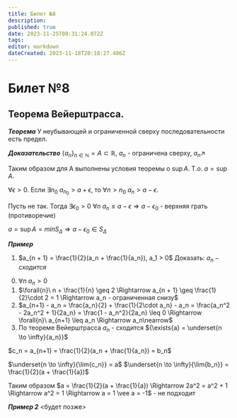 ```yaml
---
title: Билет №8
description: 
published: true
date: 2023-11-25T08:31:24.072Z
tags: 
editor: markdown
dateCreated: 2023-11-18T20:18:27.486Z
---
```


# Билет №8

## Теорема Вейерштрасса.

***Теорема***
У неубывающей и ограниченной сверху последовательности есть предел.

***Доказательство***
$\{a_n\}_{n \in \mathbb{N}} = A \subset \mathbb{R}$, $a_n$ - ограничена сверху, $a_n \nearrow$

Таким образом для А выполнены условия теоремы о $\sup{A}$. Т.о. $a = \sup{A}$.

$\forall{\epsilon > 0}$. Если $\exists{n_0}\ a_{n_0} > a + \epsilon$, то $\forall{n > n_0}\ a_n > a - \epsilon$.

Пусть не так. Тогда $\exists{\epsilon_0 > 0}\ \forall{n}\ a_n \leq a - \epsilon \Rightarrow a - \epsilon_0$ - верхняя грать (противоречие)

$a = \sup{A} = min{S_\Delta} \Rightarrow a - \epsilon_0 \in S_\Delta$

***Пример***
1) $a_{n + 1} = \frac{1}{2}(a_n + \frac{1}{a_n}), a_1 > 0$
Доказать: $a_n - сходится$

0. $\forall{n}\ a_n > 0$
1. $\forall{n}\ n + \frac{1}{n} \geq 2 \Rightarrow a_{n + 1} \geq \frac{1}{2}\cdot 2 = 1 \Rightarrow a_n - ограниченная снизу$
2. $a_{n+1} - a_n = \frac{a_n}{2} + \frac{1}{2\cdot a_n} - a_n = \frac{a_n^2 - 2a_n^2 + 1}{2a_n} = \frac{1 - a_n^2}{2a_n} \leq 0 \Rightarrow \forall{n}\ a_{n+1} \leq a_n \Rightarrow a_n\nearrow$
3. По теореме Вейерштрасса $a_n$ - сходится 
${\exists{a} = \underset{n \to \infty}{a_n}}$

$c_n = a_{n+1} = \frac{1}{2}(a_n + \frac{1}{a_n}) = b_n$

$\underset{n \to \infty}{\lim{c_n}} = a$
$\underset{n \to \infty}{\lim{b_n}} = \frac{1}{2}(a + \frac{1}{a})$

Таким образом $a = \frac{1}{2}(a + \frac{1}{a}) \Rightarrow 2a^2 = a^2 + 1 \Rightarrow a^2 = 1 \Rightarrow a = 1 \vee a = -1$ - не подходит

***Пример 2***
<будет позже>

